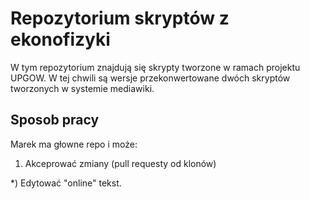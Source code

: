 Repozytorium skryptów z ekonofizyki
===================================

W tym repozytorium znajdują się skrypty tworzone w ramach projektu UPGOW.
W tej chwili są wersje przekonwertowane dwóch skryptów tworzonych w systemie mediawiki.


Sposob pracy
------------

Marek ma głowne repo i może:

1) Akceprować zmiany (pull requesty od klonów) 

*) Edytować "online" tekst. 
